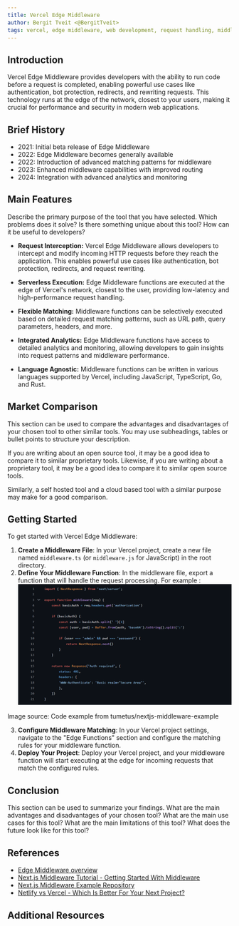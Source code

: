 ```yaml
---
title: Vercel Edge Middleware
author: Bergit Tveit <@BergitTveit>
tags: vercel, edge middleware, web development, request handling, middleware
---
```


## Introduction

Vercel Edge Middleware provides developers with the ability to run code before a request is completed, enabling powerful use cases like authentication, bot protection, redirects, and rewriting requests. This technology runs at the edge of the network, closest to your users, making it crucial for performance and security in modern web applications.

## Brief History

- 2021: Initial beta release of Edge Middleware
- 2022: Edge Middleware becomes generally available
- 2022: Introduction of advanced matching patterns for middleware
- 2023: Enhanced middleware capabilities with improved routing
- 2024: Integration with advanced analytics and monitoring

## Main Features

Describe the primary purpose of the tool that you have selected. Which problems does it solve? Is there something unique about this tool? How can it be useful to developers?

- **Request Interception:** Vercel Edge Middleware allows developers to intercept and modify incoming HTTP requests before they reach the application. This enables powerful use cases like authentication, bot protection, redirects, and request rewriting.
- **Serverless Execution:** Edge Middleware functions are executed at the edge of Vercel's network, closest to the user, providing low-latency and high-performance request handling.

- **Flexible Matching:** Middleware functions can be selectively executed based on detailed request matching patterns, such as URL path, query parameters, headers, and more.

- **Integrated Analytics:** Edge Middleware functions have access to detailed analytics and monitoring, allowing developers to gain insights into request patterns and middleware performance.

- **Language Agnostic:** Middleware functions can be written in various languages supported by Vercel, including JavaScript, TypeScript, Go, and Rust.

## Market Comparison

This section can be used to compare the advantages and disadvantages of your chosen tool to other similar tools. You may use subheadings, tables or bullet points to structure your description.

If you are writing about an open source tool, it may be a good idea to compare it to similar proprietary tools. Likewise, if you are writing about a proprietary tool, it may be a good idea to compare it to similar open source tools.

Similarly, a self hosted tool and a cloud based tool with a similar purpose may make for a good comparison.

## Getting Started

To get started with Vercel Edge Middleware:

1. **Create a Middleware File**: In your Vercel project, create a new file named `middleware.ts` (or `middleware.js` for JavaScript) in the root directory.
2. **Define Your Middleware Function**: In the middleware file, export a function that will handle the request processing. For example :
   ![alt text](../../../assets/infrastructure/Edge-middleware.png)

Image source: Code example from tumetus/nextjs-middleware-example

3. **Configure Middleware Matching**: In your Vercel project settings, navigate to the "Edge Functions" section and configure the matching rules for your middleware function.
4. **Deploy Your Project**: Deploy your Vercel project, and your middleware function will start executing at the edge for incoming requests that match the configured rules.

## Conclusion

This section can be used to summarize your findings. What are the main advantages and disadvantages of your chosen tool? What are the main use cases for this tool? What are the main limitations of this tool? What does the future look like for this tool?

## References

- [Edge Middleware overview](https://vercel.com/docs/functions/edge-middleware)
- [Next.js Middleware Tutorial - Getting Started With Middleware](https://www.youtube.com/watch?v=NlBSheYPKkg)
- [Next.js Middleware Example Repository](https://github.com/tumetus/nextjs-middleware-example)
- [Netlify vs Vercel - Which Is Better For Your Next Project?](https://www.evolvingdev.com/post/netlify-vs-vercel)

## Additional Resources
